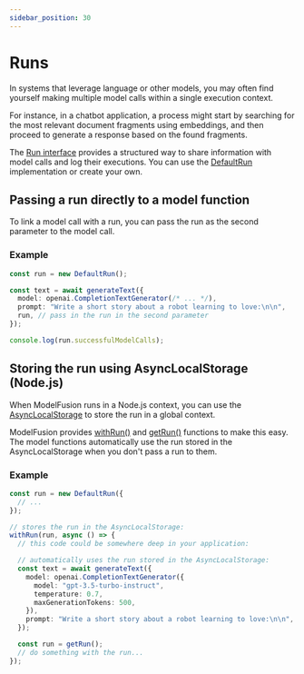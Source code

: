 ```yaml
---
sidebar_position: 30
---
```


# Runs

In systems that leverage language or other models, you may often find yourself making multiple model calls within a single execution context.

For instance, in a chatbot application, a process might start by searching for the most relevant document fragments using embeddings, and then proceed to generate a response based on the found fragments.

The [Run interface](/api/interfaces/Run) provides a structured way to share information with model calls and log their executions. You can use the [DefaultRun](/api/classes/DefaultRun) implementation or create your own.

## Passing a run directly to a model function

To link a model call with a run, you can pass the run as the second parameter to the model call.

### Example

```ts
const run = new DefaultRun();

const text = await generateText({
  model: openai.CompletionTextGenerator(/* ... */),
  prompt: "Write a short story about a robot learning to love:\n\n",
  run, // pass in the run in the second parameter
});

console.log(run.successfulModelCalls);
```

## Storing the run using AsyncLocalStorage (Node.js)

When ModelFusion runs in a Node.js context, you can use the [AsyncLocalStorage](https://nodejs.org/api/async_context.html) to store the run in a global context.

ModelFusion provides [withRun()](/api/modules/#withrun) and [getRun()](/api/modules/#getrun) functions to make this easy. The model functions automatically use the run stored in the AsyncLocalStorage when you don't pass a run to them.

### Example

```ts
const run = new DefaultRun({
  // ...
});

// stores the run in the AsyncLocalStorage:
withRun(run, async () => {
  // this code could be somewhere deep in your application:

  // automatically uses the run stored in the AsyncLocalStorage:
  const text = await generateText({
    model: openai.CompletionTextGenerator({
      model: "gpt-3.5-turbo-instruct",
      temperature: 0.7,
      maxGenerationTokens: 500,
    }),
    prompt: "Write a short story about a robot learning to love:\n\n",
  });

  const run = getRun();
  // do something with the run...
});
```
